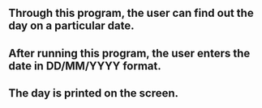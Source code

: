## Through this program, the user can find out the day on a particular date.
## After running this program, the user enters the date in DD/MM/YYYY format.
## The day is printed on the screen.
